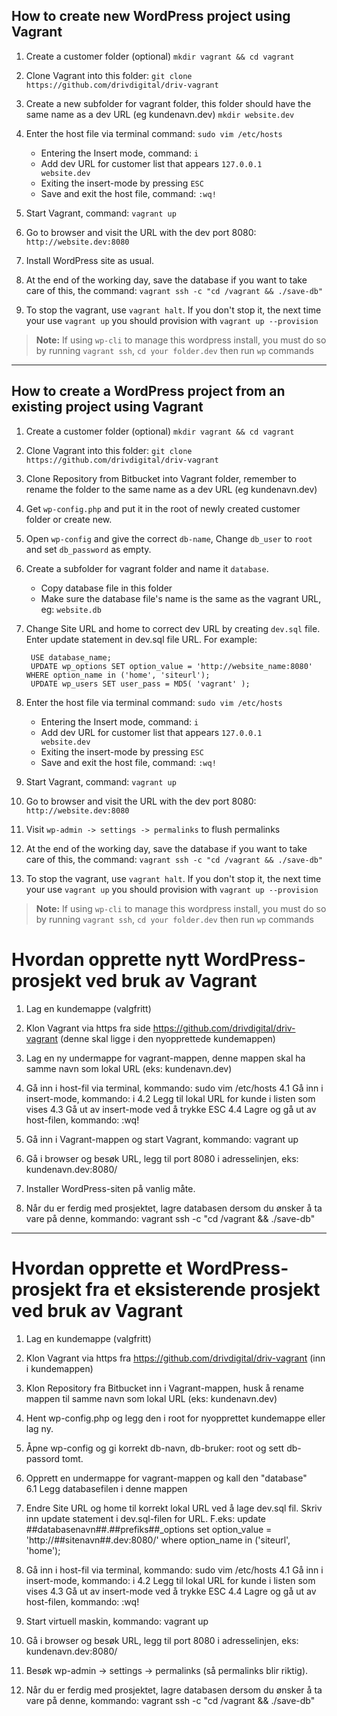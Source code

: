 ## How to create new WordPress project using Vagrant

1. Create a customer folder (optional) `mkdir vagrant && cd vagrant`

2. Clone Vagrant into this folder: `git clone https://github.com/drivdigital/driv-vagrant`

3. Create a new subfolder for vagrant folder, this folder should have the same name as a dev URL (eg kundenavn.dev) `mkdir website.dev`

4. Enter the host file via terminal command: `sudo vim /etc/hosts`
	- Entering the Insert mode, command: `i`
	- Add dev URL for customer list that appears `127.0.0.1      website.dev`
	- Exiting the insert-mode by pressing `ESC`
	- Save and exit the host file, command: `:wq!`

5. Start Vagrant, command: `vagrant up`

6. Go to browser and visit the URL with the dev port 8080: `http://website.dev:8080`

7. Install WordPress site as usual.

8. At the end of the working day, save the database if you want to take care of this, the command: `vagrant ssh -c "cd /vagrant && ./save-db"`

9. To stop the vagrant, use `vagrant halt`. If you don't stop it, the next time your use `vagrant up` you should provision with `vagrant up --provision` 

> **Note:** If using `wp-cli` to manage this wordpress install, you must do so by running `vagrant ssh`, `cd your folder.dev` then run `wp` commands 

---------------------------------------------------------------------------------


## How to create a WordPress project from an existing project using Vagrant

1. Create a customer folder (optional) `mkdir vagrant && cd vagrant`

2. Clone Vagrant into this folder: `git clone https://github.com/drivdigital/driv-vagrant`

3. Clone Repository from Bitbucket into Vagrant folder, remember to rename the folder to the same name as a dev URL (eg kundenavn.dev)

4. Get `wp-config.php` and put it in the root of newly created customer folder or create new.

5. Open `wp-config` and give the correct `db-name`, Change `db_user` to `root` and set `db_password` as empty.

6. Create a subfolder for vagrant folder and name it `database`.
	- Copy database file in this folder
	- Make sure the database file's name is the same as the vagrant URL, eg: `website.db`

7. Change Site URL and home to correct dev URL by creating `dev.sql` file. Enter update statement in dev.sql file URL. For example:

		USE database_name;
		UPDATE wp_options SET option_value = 'http://website_name:8080' WHERE option_name in ('home', 'siteurl');
		UPDATE wp_users SET user_pass = MD5( 'vagrant' );


8. Enter the host file via terminal command: `sudo vim /etc/hosts`
	- Entering the Insert mode, command: `i`
	- Add dev URL for customer list that appears `127.0.0.1      website.dev`
	- Exiting the insert-mode by pressing `ESC`
	- Save and exit the host file, command: `:wq!`


9. Start Vagrant, command: `vagrant up`

10. Go to browser and visit the URL with the dev port 8080: `http://website.dev:8080`

11. Visit `wp-admin -> settings -> permalinks` to flush permalinks

12. At the end of the working day, save the database if you want to take care of this, the command: `vagrant ssh -c "cd /vagrant && ./save-db"`

13. To stop the vagrant, use `vagrant halt`. If you don't stop it, the next time your use `vagrant up` you should provision with `vagrant up --provision` 

> **Note:** If using `wp-cli` to manage this wordpress install, you must do so by running `vagrant ssh`, `cd your folder.dev` then run `wp` commands 


# Hvordan opprette nytt WordPress-prosjekt ved bruk av Vagrant

1. Lag en kundemappe (valgfritt)

2. Klon Vagrant via https fra side https://github.com/drivdigital/driv-vagrant (denne skal ligge i den nyopprettede kundemappen)

3. Lag en ny undermappe for vagrant-mappen, denne mappen skal ha samme navn som lokal URL (eks: kundenavn.dev)

4. Gå inn i host-fil via terminal, kommando: sudo vim /etc/hosts
  4.1 Gå inn i insert-mode, kommando: i
  4.2 Legg til lokal URL for kunde i listen som vises
  4.3 Gå ut av insert-mode ved å trykke ESC
  4.4 Lagre og gå ut av host-filen, kommando: :wq!

5. Gå inn i Vagrant-mappen og start Vagrant, kommando: vagrant up

6. Gå i browser og besøk URL, legg til port 8080 i adresselinjen, eks: kundenavn.dev:8080/

7. Installer WordPress-siten på vanlig måte.

8. Når du er ferdig med prosjektet, lagre databasen dersom du ønsker å ta vare på denne, kommando: vagrant ssh -c "cd /vagrant && ./save-db"


---------------------------------------------------------------------------------


# Hvordan opprette et WordPress-prosjekt fra et eksisterende prosjekt ved bruk av Vagrant

1. Lag en kundemappe (valgfritt)

2. Klon Vagrant via https fra https://github.com/drivdigital/driv-vagrant (inn i kundemappen)

3. Klon Repository fra Bitbucket inn i Vagrant-mappen, husk å rename mappen til samme navn som lokal URL (eks: kundenavn.dev)

4. Hent wp-config.php og legg den i root for nyopprettet kundemappe eller lag ny.

5. Åpne wp-config og gi korrekt db-navn, db-bruker: root og sett db-passord tomt.

6. Opprett en undermappe for vagrant-mappen og kall den "database"  
  6.1 Legg databasefilen i denne mappen

7. Endre Site URL og home til korrekt lokal URL ved å lage dev.sql fil. Skriv inn update statement i dev.sql-filen for URL. F.eks:
  update ##databasenavn##.##prefiks##_options set option_value = 'http://##sitenavn##.dev:8080/' where option_name in ('siteurl', 'home');

8. Gå inn i host-fil via terminal, kommando: sudo vim /etc/hosts
  4.1 Gå inn i insert-mode, kommando: i
  4.2 Legg til lokal URL for kunde i listen som vises
  4.3 Gå ut av insert-mode ved å trykke ESC
  4.4 Lagre og gå ut av host-filen, kommando: :wq!

9. Start virtuell maskin, kommando: vagrant up

10. Gå i browser og besøk URL, legg til port 8080 i adresselinjen, eks: kundenavn.dev:8080/

11. Besøk wp-admin -> settings -> permalinks (så permalinks blir riktig).

12. Når du er ferdig med prosjektet, lagre databasen dersom du ønsker å ta vare på denne, kommando: vagrant ssh -c "cd /vagrant && ./save-db"
